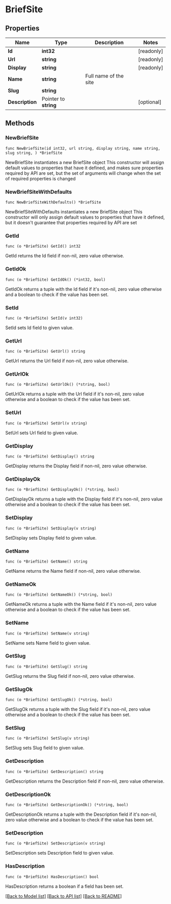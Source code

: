 # BriefSite

## Properties

Name | Type | Description | Notes
------------ | ------------- | ------------- | -------------
**Id** | **int32** |  | [readonly] 
**Url** | **string** |  | [readonly] 
**Display** | **string** |  | [readonly] 
**Name** | **string** | Full name of the site | 
**Slug** | **string** |  | 
**Description** | Pointer to **string** |  | [optional] 

## Methods

### NewBriefSite

`func NewBriefSite(id int32, url string, display string, name string, slug string, ) *BriefSite`

NewBriefSite instantiates a new BriefSite object
This constructor will assign default values to properties that have it defined,
and makes sure properties required by API are set, but the set of arguments
will change when the set of required properties is changed

### NewBriefSiteWithDefaults

`func NewBriefSiteWithDefaults() *BriefSite`

NewBriefSiteWithDefaults instantiates a new BriefSite object
This constructor will only assign default values to properties that have it defined,
but it doesn't guarantee that properties required by API are set

### GetId

`func (o *BriefSite) GetId() int32`

GetId returns the Id field if non-nil, zero value otherwise.

### GetIdOk

`func (o *BriefSite) GetIdOk() (*int32, bool)`

GetIdOk returns a tuple with the Id field if it's non-nil, zero value otherwise
and a boolean to check if the value has been set.

### SetId

`func (o *BriefSite) SetId(v int32)`

SetId sets Id field to given value.


### GetUrl

`func (o *BriefSite) GetUrl() string`

GetUrl returns the Url field if non-nil, zero value otherwise.

### GetUrlOk

`func (o *BriefSite) GetUrlOk() (*string, bool)`

GetUrlOk returns a tuple with the Url field if it's non-nil, zero value otherwise
and a boolean to check if the value has been set.

### SetUrl

`func (o *BriefSite) SetUrl(v string)`

SetUrl sets Url field to given value.


### GetDisplay

`func (o *BriefSite) GetDisplay() string`

GetDisplay returns the Display field if non-nil, zero value otherwise.

### GetDisplayOk

`func (o *BriefSite) GetDisplayOk() (*string, bool)`

GetDisplayOk returns a tuple with the Display field if it's non-nil, zero value otherwise
and a boolean to check if the value has been set.

### SetDisplay

`func (o *BriefSite) SetDisplay(v string)`

SetDisplay sets Display field to given value.


### GetName

`func (o *BriefSite) GetName() string`

GetName returns the Name field if non-nil, zero value otherwise.

### GetNameOk

`func (o *BriefSite) GetNameOk() (*string, bool)`

GetNameOk returns a tuple with the Name field if it's non-nil, zero value otherwise
and a boolean to check if the value has been set.

### SetName

`func (o *BriefSite) SetName(v string)`

SetName sets Name field to given value.


### GetSlug

`func (o *BriefSite) GetSlug() string`

GetSlug returns the Slug field if non-nil, zero value otherwise.

### GetSlugOk

`func (o *BriefSite) GetSlugOk() (*string, bool)`

GetSlugOk returns a tuple with the Slug field if it's non-nil, zero value otherwise
and a boolean to check if the value has been set.

### SetSlug

`func (o *BriefSite) SetSlug(v string)`

SetSlug sets Slug field to given value.


### GetDescription

`func (o *BriefSite) GetDescription() string`

GetDescription returns the Description field if non-nil, zero value otherwise.

### GetDescriptionOk

`func (o *BriefSite) GetDescriptionOk() (*string, bool)`

GetDescriptionOk returns a tuple with the Description field if it's non-nil, zero value otherwise
and a boolean to check if the value has been set.

### SetDescription

`func (o *BriefSite) SetDescription(v string)`

SetDescription sets Description field to given value.

### HasDescription

`func (o *BriefSite) HasDescription() bool`

HasDescription returns a boolean if a field has been set.


[[Back to Model list]](../README.md#documentation-for-models) [[Back to API list]](../README.md#documentation-for-api-endpoints) [[Back to README]](../README.md)


